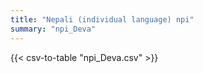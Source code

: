 ```yaml
---
title: "Nepali (individual language) npi"
summary: "npi_Deva" 
---
```

{{< csv-to-table "npi_Deva.csv" >}}
